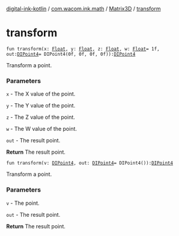 [digital-ink-kotlin](../../index.md) / [com.wacom.ink.math](../index.md) / [Matrix3D](index.md) / [transform](./transform.md)

# transform

`fun transform(x: `[`Float`](https://kotlinlang.org/api/latest/jvm/stdlib/kotlin/-float/index.html)`, y: `[`Float`](https://kotlinlang.org/api/latest/jvm/stdlib/kotlin/-float/index.html)`, z: `[`Float`](https://kotlinlang.org/api/latest/jvm/stdlib/kotlin/-float/index.html)`, w: `[`Float`](https://kotlinlang.org/api/latest/jvm/stdlib/kotlin/-float/index.html)` = 1f, out: `[`DIPoint4`](../-d-i-point4/index.md)` = DIPoint4(0f, 0f, 0f, 0f)): `[`DIPoint4`](../-d-i-point4/index.md)

Transform a point.

### Parameters

`x` - The X value of the point.

`y` - The Y value of the point.

`z` - The Z value of the point.

`w` - The W value of the point.

`out` - The result point.

**Return**
The result point.

`fun transform(v: `[`DIPoint4`](../-d-i-point4/index.md)`, out: `[`DIPoint4`](../-d-i-point4/index.md)` = DIPoint4()): `[`DIPoint4`](../-d-i-point4/index.md)

Transform a point.

### Parameters

`v` - The point.

`out` - The result point.

**Return**
The result point.

